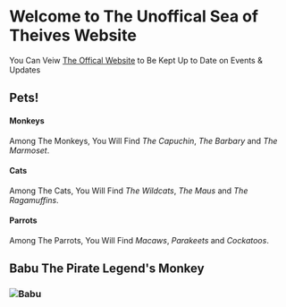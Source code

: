 # Welcome to The Unoffical Sea of Theives Website

You Can Veiw [The Offical Website](www.seaofthieves.com) to Be Kept Up to Date on Events & Updates

## Pets!
#### Monkeys
Among The Monkeys, You Will Find _The Capuchin_, _The Barbary_ and _The Marmoset_.
#### Cats
Among The Cats, You Will Find _The Wildcats_, _The Maus_ and _The Ragamuffins_.
#### Parrots
Among The Parrots, You Will Find _Macaws_, _Parakeets_ and _Cockatoos_.

## Babu The Pirate Legend's Monkey
### ![Babu](https://static.wikia.nocookie.net/seaofthieves_gamepedia/images/3/3d/Lagoon_Blue_Capuchin.png/revision/latest/scale-to-width-down/1000?cb=20210126170725)
